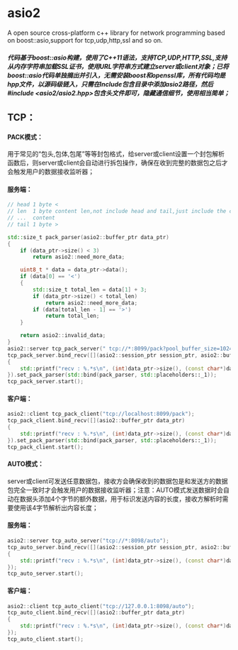 # asio2
A open source cross-platform c++ library for network programming based on boost::asio,support for tcp,udp,http,ssl and so on.

##### 代码基于boost::asio构建，使用了C++11语法，支持TCP,UDP,HTTP,SSL,支持从内存字符串加载SSL证书，使用URL字符串方式建立server或client对象；已将boost::asio代码单独摘出并引入，无需安装boost和openssl库，所有代码均是hpp文件，以源码级链入，只需在Include包含目录中添加asio2路径，然后#include <asio2/asio2.hpp>包含头文件即可，隐藏通信细节，使用相当简单；

## TCP：
#### PACK模式：
  用于常见的“包头,包体,包尾”等等封包格式，给server或client设置一个封包解析函数后，则server或client会自动进行拆包操作，确保在收到完整的数据包之后才会触发用户的数据接收监听器；
#### 服务端：
```c++
// head 1 byte <
// len  1 byte content len,not include head and tail,just include the content len
// ...  content
// tail 1 byte >

std::size_t pack_parser(asio2::buffer_ptr data_ptr)
{
	if (data_ptr->size() < 3)
		return asio2::need_more_data;

	uint8_t * data = data_ptr->data();
	if (data[0] == '<')
	{
		std::size_t total_len = data[1] + 3;
		if (data_ptr->size() < total_len)
			return asio2::need_more_data;
		if (data[total_len - 1] == '>')
			return total_len;
	}

	return asio2::invalid_data;
}
asio2::server tcp_pack_server(" tcp://*:8099/pack?pool_buffer_size=1024");
tcp_pack_server.bind_recv([](asio2::session_ptr session_ptr, asio2::buffer_ptr data_ptr)
{
	std::printf("recv : %.*s\n", (int)data_ptr->size(), (const char*)data_ptr->data());
}).set_pack_parser(std::bind(pack_parser, std::placeholders::_1));
tcp_pack_server.start();
```
#### 客户端：
```c++
asio2::client tcp_pack_client("tcp://localhost:8099/pack");
tcp_pack_client.bind_recv([](asio2::buffer_ptr data_ptr)
{
	std::printf("recv : %.*s\n", (int)data_ptr->size(), (const char*)data_ptr->data());
}).set_pack_parser(std::bind(pack_parser, std::placeholders::_1));
tcp_pack_client.start();
```
#### AUTO模式：
  server或client可发送任意数据包，接收方会确保收到的数据包是和发送方的数据包完全一致时才会触发用户的数据接收监听器；注意：AUTO模式发送数据时会自动在数据头添加4个字节的额外数据，用于标识发送内容的长度，接收方解析时需要使用该4字节解析出内容长度；
#### 服务端：
```c++
asio2::server tcp_auto_server("tcp://*:8098/auto");
tcp_auto_server.bind_recv([](asio2::session_ptr session_ptr, asio2::buffer_ptr data_ptr)
{
	std::printf("recv : %.*s\n", (int)data_ptr->size(), (const char*)data_ptr->data());
});
tcp_auto_server.start();
```
#### 客户端：
```c++
asio2::client tcp_auto_client("tcp://127.0.0.1:8098/auto");
tcp_auto_client.bind_recv([](asio2::buffer_ptr data_ptr)
{
	std::printf("recv : %.*s\n", (int)data_ptr->size(), (const char*)data_ptr->data());
});
tcp_auto_client.start();
```

